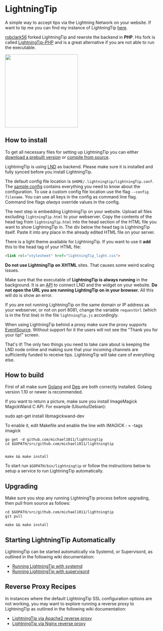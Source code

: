 # LightningTip
A simple way to accept tips via the Lightning Network on your website. If want to tip me you can find my instance of LightningTip [here](https://michael1011.at/lightning.html).

[robclark56](https://github.com/robclark56) forked LightningTip and rewrote the backend in **PHP**. His fork is called [LightningTip-PHP](https://github.com/robclark56/lightningtip) and is a great alternative if you are not able to run the executable.

<img src="https://i.imgur.com/0mOEgTf.gif" width="240">

## How to install

To get all necessary files for setting up LightningTip you can either [download a prebuilt version](https://github.com/michael1011/lightningtip/releases) or [compile from source](#how-to-build).

LightningTip is using [LND](https://github.com/lightningnetwork/lnd) as backend. Please make sure it is installed and fully synced before you install LightningTip.

The default config file location is `$HOME/.lightningtip/lightningTip.conf`. The [sample config](https://github.com/michael1011/lightningtip/blob/master/sample-lightningTip.conf) contains everything you need to know about the configuration. To use a custom config file location use the flag `--config filename`. You can use all keys in the config as command line flag. Command line flags *always* override values in the config.

The next step is embedding LightningTip on your website. Upload all files excluding `lightningTip.html` to your webserver. Copy the contents of the head tag from `lightningTip.html` into the head section of the HTML file you want to show LightningTip in. The div below the head tag is LightningTip itself. Paste it into any place in the already edited HTML file on your server.

There is a light theme available for LightningTip. If you want to use it **add** this to the head tag of your HTML file:

```html
<link rel="stylesheet" href="lightningTip_light.css">
```

**Do not use LightningTip on XHTML** sites. That causes some weird scaling issues.

Make sure that the executable of **LightningTip is always running** in the background. It is an [API](https://github.com/michael1011/lightningtip/wiki/API-documentation) to connect LND and the widget on your website. **Do not open the URL you are running LightingTip on in your browser.** All this will do is show an error.

If you are not running LightningTip on the same domain or IP address as your webserver, or not on port 8081, change the variable `requestUrl` (which is in the first line) in the file `lightningTip.js` accordingly.

When using LightningTip behind a proxy make sure the proxy supports [EventSource](https://developer.mozilla.org/en-US/docs/Web/API/EventSource). Without support for it the users will not see the "Thank you for your tip!" screen.

That's it! The only two things you need to take care about is keeping the LND node online and making sure that your incoming channels are sufficiently funded to receive tips. LightningTip will take care of everything else.

## How to build

First of all make sure [Golang](https://golang.org/) and [Dep](https://github.com/golang/dep) are both correctly installed. Golang version 1.10 or newer is recommended.

If you want to return a picture, make sure you install ImageMagick MagickWand C API. For example (Ubuntu/Debian): 

sudo apt-get install libmagickwand-dev


To enable it, edit Makefile and enable the line with IMAGICK : = -tags imagick 
```
go get -d github.com/michael1011/lightningtip
cd $GOPATH/src/github.com/michael1011/lightningtip


make && make install
```

To start run `$GOPATH/bin/lightningtip` or follow the instructions below to setup a service to run LightningTip automatically.

## Upgrading

Make sure you stop any running LightningTip process before upgrading, then pull from source as follows:

```
cd $GOPATH/src/github.com/michael1011/lightningtip
git pull

make && make install
```

## Starting LightningTip Automatically

LightningTip can be started automatically via Systemd, or Supervisord, as outlined in the following wiki documentation:

* [Running LightningTip with systemd](https://github.com/michael1011/lightningtip/wiki/Running-LightningTip-with-systemd)
* [Running LightningTip with supervisord](https://github.com/michael1011/lightningtip/wiki/Running-LightningTip-with-supervisord)

## Reverse Proxy Recipes

In instances where the default LightningTip SSL configuration options are not working, you may want to explore running a reverse proxy to LightningTip as outlined in the following wiki documentation:

* [LightningTip via Apache2 reverse proxy](https://github.com/michael1011/lightningtip/wiki/LightningTip-via-Apache2-reverse-proxy)
* [LightningTip via Nginx reverse proxy](https://github.com/michael1011/lightningtip/wiki/LightningTip-via-Nginx-reverse-proxy)
